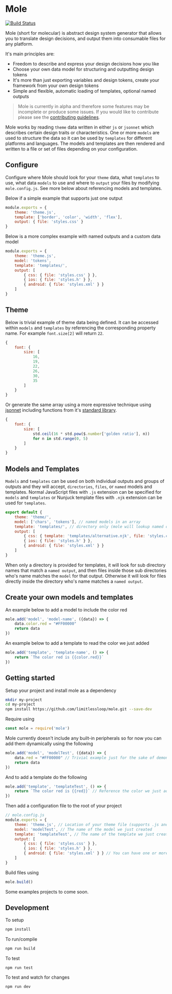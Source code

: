 # Mole

<!-- [![NPM Version][npm-img]][npm-url] -->
[![Build Status][cli-img]][cli-url]

Mole (short for molecular) is abstract design system generator that allows you to translate design decisions, and output them into consumable files for any platform.

It's main principles are:

- Freedom to describe and express your design decisions how you like
- Choose your own data model for structuring and outputting design tokens
- It's more than just exporting variables and design tokens, create your framework from your own design tokens
- Simple and flexible, automatic loading of templates, optional named outputs

> Mole is currently in alpha and therefore some features may be incomplete or produce some issues. If you would like to contribute please see the [contributing guidelines](./CONTRIBUTING.md).

Mole works by reading `theme` data written in either `js` or `jsonnet` which describes certain design traits or characteristics. One or more `models` are used to structure the data so it can be used by `templates` for different platforms and languages. The models and templates are then rendered and written to a file or set of files depending on your configuration.

## Configure

Configure where Mole should look for your `theme` data, what `templates` to use, what data `models` to use and where to `output` your files by modifying `mole.config.js`. See more below about referencing models and templates.

Below if a simple example that supports just one output

```js
module.exports = {
    theme: 'theme.js',
    template: ['border', 'color', 'width', 'flex'],
    output: { file: 'styles.css' }
}
```

Below is a more complex example with named outputs and a custom data model
```js
module.exports = {
    theme: 'theme.js',
    model: 'tokens',
    template: 'templates/',
    output: [
        { css: { file: 'styles.css' } },
        { ios: { file: 'styles.h' } },
        { android: { file: 'styles.xml' } }
    ]
}
```

## Theme

Below is trivial example of theme data being defined. It can be  accessed within `models` and `templates` by referencing the corresponding property name. For example `font.size[2]` will return `22`.

```js
{
    font: {
        size: [
            16,
            19,
            22,
            26,
            30,
            35
        ]
    }
}
```

Or generate the same array using a more expressive technique using [jsonnet](https://jsonnet.org/) including functions from it's [standard library](https://jsonnet.org/ref/stdlib.html).

```js
{
    font: {
        size: [
            std.ceil(16 * std.pow($.number['golden ratio'], n))
            for n in std.range(0, 5)
        ]
    }
}
```

## Models and Templates

`Models` and `templates` can be used on both individual outputs and groups of outputs and they will accept, `directories`, `files`, or `named` models and templates. Normal JavaScript files with `.js` extension can be specified for `models` and `templates` or Nunjuck template files with  `.njk` extension can be used for `templates`.

```js
export default {
    theme: 'theme/',
    model: ['chars', 'tokens'], // named models in an array
    template: 'templates/', // directory only (mole will lookup named outputs as sub directories and then files)
    output: [
        { css: { template: 'templates/alternative.njk', file: 'styles.css' } }, // An alternative template
        { ios: { file: 'styles.h' } },
        { android: { file: 'styles.xml' } }
    ]
}
```
When only a directory is provided for templates, it will look for sub directory names that match a `named output`, and then files inside those sub directories who's name matches the `model` for that output. Otherwise it will look for files directly inside the directory who's name matches a `named output`.

## Create your own models and templates

An example below to add a model to include the color red

```js
mole.add('model', 'model-name', ({data}) => {
    data.color.red = "#FF00000"
    return data
})
```

An example below to add a template to read the color we just added

```js
mole.add('template', 'template-name', () => {
    return `The color red is {{color.red}}`
})
```

## Getting started

Setup your project and install mole as a dependency

```bash
mkdir my-project
cd my-project
npm install https://github.com/limitlessloop/mole.git --save-dev
```

Require using 

```js
const mole = require('mole')
```

Mole currently doesn't  include any built-in peripherals so for now you can add them dynamically using the following

```js
mole.add('model', 'modelTest', ({data}) => {
    data.red = "#FF00000" // Trivial example just for the sake of demonstration
    return data
})
```

And to add a template do the following

```js
mole.add('template', 'templateTest', () => {
    return `The color red is {{red}}` // Reference the color we just added
})
```

Then add a configuration file to the root of your project

```js
// mole.config.js
module.exports = {
    theme: 'theme.js', // Location of your theme file (supports .js and .jsonnet) 
    model: 'modelTest', // The name of the model we just created
    template: 'templateTest', // The name of the template we just created
    output: [
        { css: { file: 'styles.css' } }, 
        { ios: { file: 'styles.h' } },
        { android: { file: 'styles.xml' } } // You can have one or more outputs
    ]
}
```

Build files using

```js
mole.build()
```

Some examples projects to come soon.

## Development

To setup

```bash
npm install
```
To run/compile

```bash
npm run build
```

To test

```
npm run test
```

To test and watch for changes

```
npm run dev
```

[cli-img]: https://img.shields.io/travis/limitlessloop/mole.svg
[cli-url]: https://travis-ci.org/limitlessloop/mole
[npm-img]: https://img.shields.io/npm/v/limitlessloop/mole.svg
[npm-url]: https://www.npmjs.com/package/limitlessloop/mole
